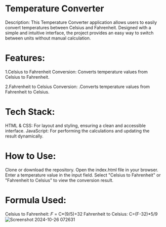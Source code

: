 # Temperature Converter
Description: This Temperature Converter application allows users to easily convert temperatures between Celsius and Fahrenheit. Designed with a simple and intuitive interface, the project provides an easy way to switch between units without manual calculation.

# Features:
1.Celsius to Fahrenheit Conversion:
Converts temperature values from Celsius to Fahrenheit.

2.Fahrenheit to Celsius Conversion:
.Converts temperature values from Fahrenheit to Celsius.

# Tech Stack:
HTML & CSS: For layout and styling, ensuring a clean and accessible interface.
JavaScript: For performing the calculations and updating the result dynamically.

# How to Use:
Clone or download the repository.
Open the index.html file in your browser.
Enter a temperature value in the input field.
Select "Celsius to Fahrenheit" or "Fahrenheit to Celsius" to view the conversion result.

# Formula Used:
Celsius to Fahrenheit: 
𝐹 = C*(9/5)+32
Fahrenheit to Celsius: 
C=(F-32)*5/9
![Screenshot 2024-10-26 072631](https://github.com/user-attachments/assets/72dd4a51-d0b1-44d7-ab95-0ac3f18885a0)

​
